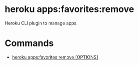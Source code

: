 heroku apps:favorites:remove
============================

Heroku CLI plugin to manage apps.
# Commands

* [heroku apps:favorites:remove [OPTIONS]](#appsfavoritesremove)
